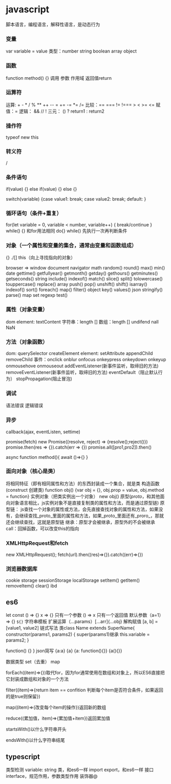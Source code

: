 # javascript

脚本语言，编程语言，解释性语言，是动态行为

### 变量
var variable = value
类型：number string boolean array object

### 函数
function method() {}
调用
参数
作用域
返回值return

### 运算符 
运算: + - * / % ** ++ -- = += -= *= /=
比较：== === != !=== > < >= <=
赋值：= 
逻辑： && // !
三元： () ? return1 : return2

### 操作符 
typeof
new
this

### 转义符 
/

### 条件语句
if(value) {} else if(value) {} else {}

switch(variable) {case value1: break; case value2: break; default: }

### 循环语句（条件+重复）
for(let variable = 0, variable < number, variable++) { break/continue }
while() {} 和for用法相同
do{} while() 先执行一次再判断条件

### 对象（一个属性和变量的集合，通常由变量和函数组成）
{}
./[]
this（向上寻找指向的对象）

browser => window document navigator
math random() round() max() min()
date gettime() getfullyear() getmonth() getday() gethours() getminutes() getseconds()
string include() indexof() match() slice() split() tolowercase() touppercase() replace()
array push() pop() unshift() shift() isarray() indexof() sort() foreach() map() filter()
object key() values()
json stringify() parse()
map
set
regexp test()

### 属性（对象变量）
dom
element: textContent
字符串：length []
数组：length []
undifend
nall
NaN


### 方法（对象函数）
dom: querySelector createElement
element: setAttribute appendChild removeChild
事件：onclick onblur onfocus onkeypress onkeydown onkeyup onmousehove onmouseout addEventListener(新事件监听，取缔旧的方法) removeEventListener(新事件监听，取缔旧的方法) eventDefault（阻止默认行为） stopPropagation(阻止冒泡)


### 调试 
语法错误
逻辑错误

### 异步
callback(ajax, eventListen, settime)

promise(fetch)
new Promise((resolve, reject) => {resolve();reject()})
promise.then(res => {}).catch(err => {})
promise.all([pro1,pro2]).then()

async function method(){ await ()=>{} }

### 面向对象（核心是类）
将相同特征（即有相同属性和方法）的东西封装成一个集合，就是类
构造函数(construct 创建类)
function obj() {var obj = {}, obj.prop = value, obj.method = function}
实例对象（把类实例出一个对象）
new obj()
原型(_proto_，和其他面向对象语言相比，js实例对象不是直接复制类的属性和方法，而是通过原型链)
原型链： js查找一个对象的属性或方法，会先直接查找对象的属性和方法，如果没有，会继续查找_proto_里面的属性和方法，如果_proto_里面还有_proro_，那就还会继续查找，这就是原型链
继承：原型才会被继承，原型外的不会被继承
call：回掉函数，可以改变this的指向

### XMLHttpRequest和fetch

new XMLHttpRequest();
fetch(url).then((res)=>{}).catch((err)=>{})

### 浏览器数据库
cookie
storage 
sessionStorage localStorage
setItem() getItem() removeItem() clear()
ibd


## es6

let const
() => {}
x => {} 只有一个参数
() => x 只有一个返回值
默认参数（a=1）=> {}
`${}` 字符串模板
扩展运算（...params）[...arr]{...obj}
解构赋值 [a, b] = [value1, value2]
链式写法
类class Name extends SuperName{
 constructor(params1, params2) {
  super(params1)继承
  this.variable = params2;
 }
 
 function() {}
}
json简写 {a:a} {a} {a: function(){}} {a(){}}

数据类型
set（去重） map

forEach((item)=>{})取代for，因为for通常使用在数组和对象上，所以ES6直接把它封装成数组和对象的一个方法

filter((item)=>{return item == confition 判断每个item是否符合条件，如果返回的是true则保留})

map((item)=>{改变每个item的操作})返回新的数组

reduce((累加值，item)=>{累加值+item})返回累加值

startsWith()以什么字符串开头

endsWith()以什么字符串结尾


## typescript

类型检测 variable: string
类，和es6一样
import export，和es6一样
接口interface，规范作用，参数类型作用
装饰器@

